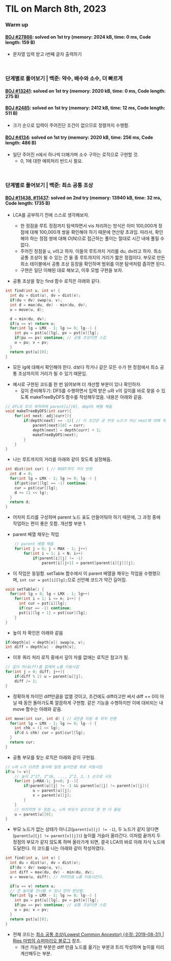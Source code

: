 # **TIL on March 8th, 2023**
### Warm up
#### [BOJ #27866](../../../Problem%20Solving/boj/uncategorized/27866-03-09-2023.cpp): solved on 1st try (memory: 2024 kB, time: 0 ms, Code length: 159 B)
* 문자열 입력 받고 i번째 글자 출력하기
<br>

### 단계별로 풀어보기 | 백준: 약수, 배수와 소수, 더 빠르게
#### [BOJ #13241](../../../Problem%20Solving/boj/Math/13241-03-09-2023.cpp): solved on 1st try (memory: 2020 kB, time: 0 ms, Code length: 275 B)

#### [BOJ #2485](../../../Problem%20Solving/boj/Math/2485-03-09-2023.cpp): solved on 1st try (memory: 2412 kB, time: 12 ms, Code length: 511 B)
* 크기 순으로 입력이 주어진단 조건이 없으므로 정렬까지 수행함.

#### [BOJ #4134](../../../Problem%20Solving/boj/Math/4134-03-09-2023.cpp): solved on 1st try (memory: 2020 kB, time: 256 ms, Code length: 486 B)
* 일단 주어진 n에서 하나씩 더해가며 소수 구하는 로직으로 구현할 것.
  - 0, 1에 대한 예외처리 반드시 필요.
<br>

### 단계별로 풀어보기 | 백준: 최소 공통 조상
#### [BOJ #11438, #11437](../../../Problem%20Solving/boj/Tree/11438-03-09-2023.cpp): solved on 2nd try (memory: 13940 kB, time: 32 ms, Code length: 1735 B)
* LCA를 공부하기 전에 스스로 생각해보자.
  - 한 정점을 루트 정점까지 탐색하면서 vis 처리하는 방식은 이미 100,000개 정점에 대해 100,000개 쌍을 확인해야 하기 때문에 연산량 초과임. 따라서, 확인해야 하는 정점 쌍에 대해 $O(N)$으로 접근하는 풀이는 절대로 시간 내에 풀릴 수 없다.
  - 주어진 정점을 u, v라고 하자. 이들의 루트까지 거리를 du, dv라고 하자. 최소 공통 조상이 될 수 있는 건 둘 중 루트까지의 거리가 짧은 정점이다. 부모로 만든 희소 테이블에서 공통 조상 등장을 확인하며 범위를 이분 탐색처럼 좁히면 된다.
  - 구현은 일단 이해된 대로 해보고, 이후 모범 구현을 보자.

* 공통 조상을 찾는 find 함수 로직은 아래와 같다.
```cpp
int find(int u, int v) {
  int du = dist(u), dv = dist(v);
  if(du < dv) swap(u, v);
  int d = max(du, dv) - min(du, dv);
  u = move(u, d);

  d = min(du, dv);
  if(u == v) return u;
  for(int lg = LMX - 1; lg >= 0; lg--) {
    int pu = pst[u][lg], pv = pst[v][lg];
    if(pu == pv) continue; // 공통 조상이면 스킵
    u = pu; v = pv;
  }
  return pst[u][0];
}
```
  - 모든 lg에 대해서 확인해야 한다. d보다 작거나 같은 모든 수가 현 정점에서 최소 공통 조상까지의 거리가 될 수 있기 때문임.

* 예시로 구현된 코드를 한 번 읽어보며 더 개선할 부분이 있나 확인하자.
  - 깊이 준비해두기: DFS를 수행하면서 입력 받은 u와 v의 깊이를 바로 찾을 수 있도록 makeTreeByDFS 함수를 작성해두었음. 내용은 아래와 같음.
```cpp
// dfs로 트리 제작하며 parent[i][0], depth 배열 채움
void makeTreeByDFS(int curr){
    for(int next: adj[curr]){
        if(depth[next] == -1){ // 이 조건은 곧 부모 노드가 아닌 next에 대해 작업한다는 의미
            parent[next][0] = curr;
            depth[next] = depth[curr] + 1;
            makeTreeByDFS(next);
        }
    }
}
```
  - 나는 루트까지의 거리를 아래와 같이 찾도록 설정해둠.
```cpp
int dist(int cur) { // ROOT까지 거리 반환
  int d = 0;
  for(int lg = LMX - 1; lg >= 0; lg--) {
    if(pst[cur][lg] == -1) continue;
    cur = pst[cur][lg];
    d += (1 << lg);
  }
  return d;
}
```
  - 어차피 트리를 구성하며 parent 노드 표도 만들어둬야 하기 때문에, 그 과정 중에 작업하는 편이 좋은 듯함. 개선할 부분 1.

* parent 배열 채우는 작업
```cpp
    // parent 배열 채움
    for(int j = 0; j < MAX - 1; j++)
        for(int i = 1; i < N; i++)
            if(parent[i][j] != -1)
                parent[i][j+1] = parent[parent[i][j]][j];
```

  - 이 작업은 동일함. setTable 함수에서 이 parent 배열을 채우는 작업을 수행했으며, `int cur = pst[i][lg];`으로 선언해 코드가 약간 길어짐.
```cpp
void setTable() {
  for(int lg = 0; lg < LMX - 1; lg++)
    for(int i = 1; i <= n; i++) {
      int cur = pst[i][lg];
      if(cur == -1) continue;
      pst[i][lg + 1] = pst[cur][lg];
    }
}
```

* 높이 차 확인은 아래와 같음
```cpp
if(depth[u] < depth[v]) swap(u, v);
int diff = depth[u] - depth[v];
```
* 이후 쿼리 처리 로직 중에서 깊이 차를 없애는 로직은 참고가 됨.
```cpp
// 깊이 차(diff)를 없애며 u를 이동시킴
for(int j = 0; diff; j++){
    if(diff % 2) u = parent[u][j];
    diff /= 2;
}
```
  - 정확하게 차이인 diff만큼을 없앨 것이고, 조건에도 diff라고만 써서 diff == 0이 아닐 때 동안 돌아가도록 깔끔하게 구현함. 같은 기능을 수행하지만 이에 대비되는 내 move 함수는 아래와 같음.
```cpp
int move(int cur, int d) { // d만큼 이동 후 위치 반환
  for(int lg = LMX - 1; lg >= 0; lg--) {
    int chk = (1 << lg);
    if(d & chk) cur = pst[cur][lg];
  }
  return cur;
}
```

* 공통 부모를 찾는 로직은 아래와 같이 구현됨.
```cpp
// u와 v가 다르면 동시에 일정 높이만큼 위로 이동시킴
if(u != v){
    // 높이 2^17, 2^16, ..., 2^2, 2, 1 순으로 시도
    for(int j=MAX-1; j>=0; j--){
        if(parent[u][j] != -1 && parent[u][j] != parent[v][j]){
            u = parent[u][j];
            v = parent[v][j];
        }
    }
    // 마지막엔 두 정점 u, v의 부모가 같으므로 한 번 더 올림
    u = parent[u][0];
}
```
  - 부모 노드가 없는 상태가 아니고(`parent[u][j] != -1`), 두 노드가 같지 않다면(`parent[u][j] != parent[v][j])`) 높이를 거슬러 올라간다. 이처럼 끝까지 두 정점의 부모가 같지 않도록 하며 올라가게 되면, 결국 LCA의 바로 아래 자식 노드에 도달한다. 이 코드를 나는 아래와 같이 작성하였다. 

```cpp
int find(int u, int v) {
  int du = dist(u), dv = dist(v);
  if(du < dv) swap(u, v);
  int diff = max(du, dv) - min(du, dv);
  u = move(u, diff); // 차이만큼 u를 이동시킨다.

  if(u == v) return u;
  // 큰 높이를 건너뛸 수 있나 먼저 판단함.
  for(int lg = LMX - 1; lg >= 0; lg--) {
    int pu = pst[u][lg], pv = pst[v][lg];
    if(pu == pv) continue; // 공통 조상이면 스킵
    u = pu; v = pv;
  }
  return pst[u][0];
}
```

* 전체 코드는 [최소 공통 조상(Lowest Common Ancestor) (수정: 2019-08-31) | Ries 마법의 슈퍼마리오 블로그]((https://m.blog.naver.com/kks227/220820773477)) 참조.
  - 개선 가능한 부분은 diff 만큼 노드를 옮기는 부분과 트리 작성하며 높이를 미리 계산해두는 부분.
<br>